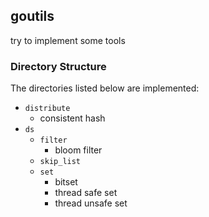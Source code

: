 ## goutils
try to implement some tools

### Directory Structure
The directories listed below are implemented: 

- `distribute`
  - consistent hash
- `ds`
  - `filter`
    - bloom filter
  - `skip_list`
  - `set`
    - bitset
    - thread safe set
    - thread unsafe set